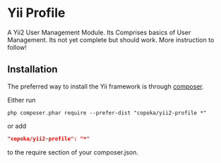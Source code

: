 Yii Profile
===========================
A Yii2 User Management Module.
Its Comprises basics of User Management.
Its not yet complete but should work.
More instruction to follow!

Installation
------------

The preferred way to install the Yii framework is through [composer](http://getcomposer.org/download/).

Either run

```
php composer.phar require --prefer-dist "copoka/yii2-profile *"
```

or add

```json
"copoka/yii2-profile": "*"
```

to the require section of your composer.json.
